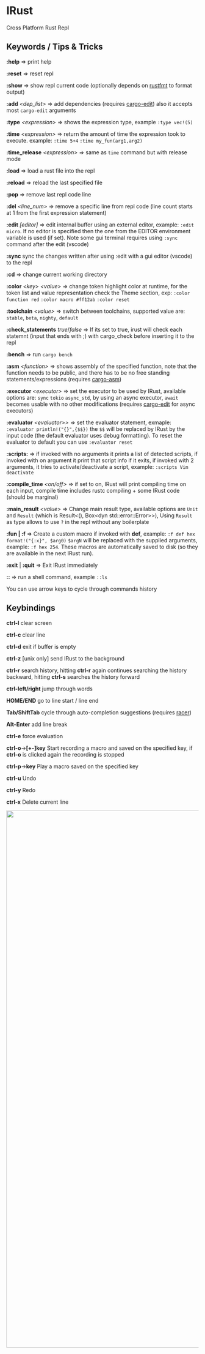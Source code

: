 # IRust
Cross Platform Rust Repl

## Keywords / Tips & Tricks

**:help** => print help

**:reset** => reset repl

**:show** => show repl current code (optionally depends on [rustfmt](https://github.com/rust-lang/rustfmt) to format output)

**:add** *<dep_list>* => add dependencies (requires [cargo-edit](https://github.com/killercup/cargo-edit)) also it accepts most `cargo-edit` arguments

**:type** *\<expression\>* => shows the expression type, example `:type vec!(5)`
  
**:time** *\<expression\>* => return the amount of time the expression took to execute. example: `:time 5+4` `:time my_fun(arg1,arg2)`

**:time_release** *\<expression\>* => same as `time` command but with release mode

**:load** => load a rust file into the repl

**:reload** => reload the last specified file

**:pop** => remove last repl code line

**:del** *<line_num>* => remove a specific line from repl code (line count starts at 1 from the first expression statement)

**:edit** *[editor]* => edit internal buffer using an external editor, example: `:edit micro`. If no editor is specified then the one from the EDITOR environment variable is used (if set). Note some gui terminal requires using `:sync` command after the edit (vscode)

**:sync** sync the changes written after using :edit with a gui editor (vscode) to the repl

**:cd** => change current working directory

**:color** *\<key\>* *\<value\>* => change token highlight color at runtime, for the token list and value representation check the Theme section, exp: `:color function red` `:color macro #ff12ab` `:color reset`

**:toolchain** *\<value\>* => switch between toolchains, supported value are: `stable`, `beta`, `nighty`, `default`
  
**:check_statements** *true*/*false* => If its set to true, irust will check each statemnt (input that ends with ;) with cargo_check before inserting it to the repl

**:bench** => run `cargo bench`

**:asm** *\<function\>* => shows assembly of the specified function, note that the function needs to be public, and there has to be no free standing statements/expressions (requires [cargo-asm](https://github.com/gnzlbg/cargo-asm))

**:executor** *\<executor\>* => set the executor to be used by IRust, available options are: `sync` `tokio` `async_std`, by  using an async executor, `await` becomes usable with no other modifications (requires [cargo-edit](https://github.com/killercup/cargo-edit) for async executors)

**:evaluator** *\<evaluator>\>* => set the evaluator statement, exmaple: `:evaluator println!("{}",{$$})` the `$$`
 will be replaced by IRust by the input code (the default evaluator uses debug formatting). To reset the evaluator to default you can use `:evaluator reset`
 
**:scripts:** => if invoked with no arguments it prints a list of detected scripts, if invoked with on argument it print that script info if it exits, if invoked with 2 arguments, it tries to activate/deactivate a script, example: `:scripts Vim deactivate`

**:compile_time** *\<on/off\>* => if set to on, IRust will print compiling time on each input, compile time includes rustc compiling + some IRust code (should be marginal)

**:main_result** *\<value\>* => Change main result type, available options are `Unit` and `Result` (which is Result\<(), Box<dyn std::error::Error\>\>), Using `Result` as type allows to use `?` in the repl without any boilerplate

**:fun | :f** => Create a custom macro if invoked with **def**, example: `:f def hex format!("{:x}", $arg0)` `$argN` will be replaced with the supplied arguments, example: `:f hex 254`. These macros are automatically saved to disk (so they are available in the next IRust run).

**:exit** | **:quit** => Exit IRust immediately

**::** => run a shell command, example `::ls`

You can use arrow keys to cycle through commands history

## Keybindings

**ctrl-l** clear screen

**ctrl-c** clear line

**ctrl-d** exit if buffer is empty

**ctrl-z** [unix only]  send IRust to the background

**ctrl-r** search history, hitting **ctrl-r** again continues searching the history backward, hitting **ctrl-s** searches the history forward

**ctrl-left/right** jump through words

**HOME/END** go to line start / line end

**Tab/ShiftTab** cycle through auto-completion suggestions (requires [racer](https://github.com/racer-rust/racer))

**Alt-Enter** add line break

**ctrl-e** force evaluation

**ctrl-o**->**[+-]key** Start recording a macro and saved on the specified key, if **ctrl-o** is clicked again the recording is stopped

**ctrl-p**->**key** Play a macro saved on the specified key

**ctrl-u** Undo

**ctrl-y** Redo

**ctrl-x** Delete current line

<img src="./irust.png" width="200%" height="60%">

## Cli commands

**--help** prints help message

**--reset-config** reset IRust configuration to default

## Configuration

IRust config file is located in:

**Linux**: */home/$USER/.config/irust/config*

**Win**: *C:\Users\\$USER\AppData\Roaming/irust/config*

**Mac**: */Users/$USER/Library/Preferences/irust/config*

*default config:*
```
  # history
  add_irust_cmd_to_history = true
  add_shell_cmd_to_history = false

  # colors
  ok_color = "Blue"
  eval_color = "White"
  irust_color = "DarkBlue"
  irust_warn_color = "Cyan"
  out_color = "Red"
  shell_color = "DarkYellow"
  err_color = "DarkRed"
  input_color = "Green"
  insert_color = "White"
  welcome_msg = ""
  welcome_color = "DarkBlue"

  # racer
  racer_inline_suggestion_color = "Cyan"
  racer_suggestions_table_color = "Green"
  racer_selected_suggestion_color = "DarkRed"
  racer_max_suggestions = 5
  enable_racer = true

  # other
  first_irust_run = false
  toolchain = "stable"
  check_statements = true
  auto_insert_semicolon = true
  
  // use last output by replacing the specified marker
  replace_marker = "$out"
  replace_output_with_marker = false
  
  # modify input prmopt
  input_prompt = "In: "
  output_prompt = "Out: "
  
  # activate scripting feature
  activate_scripting = false
  
  # select executor (Sync, Tokio, Asyncstd)
  executor = "Sync"
  evaluator = ["println!(\"{:?}\", {\n", "\n});"]
  compile_time = false
  main_result = "Unit"
  show_warnings = false
  edition = "E2021"
```

## Theme
Since release `0.8.9` `IRust` can now parse a theme file located on `$config_dir/irust/theme` and use it for the highlighting colors.

Colors can be specified as names ("red") or as hex representation ("#ff12ab").

Default theme file:

```
  keyword = "magenta"
  keyword2 = "dark_red"
  function = "blue"
  type = "cyan"
  number = "dark_yellow"
  symbol = "red"
  macro = "dark_yellow"
  string_literal = "yellow"
  character = "green"
  lifetime = "dark_magenta"
  comment = "dark_grey"
  const = "dark_green"
  x = "white"

```

## Scripts
IRust supports scripting, all over the code base there are hooks that scripts can react to and usually answer back to IRust with a command.\
Check out [SCRIPTS.md](https://github.com/sigmaSd/IRust/blob/master/SCRIPTS.md) for more info.

## Book
`The IRust Book` is intended to document a couple of tips and tricks https://sigmasd.github.io/irust_book

## Releases
   Automatic releases by github actions are uploaded here https://github.com/sigmaSd/irust/releases

## Building
    cargo b --release

## FAQ

**1- Why is autocompletion not working**

    -> you need racer installed and configured correctly
        cargo +nightly install racer
        rustup component add rust-src
        
**2- Racer fails to build**

You can try `rustup update --force` https://github.com/racer-rust/racer/issues/1141

**3- I want to hack on irust but `dbg!` overlaps with the output!!**

Personaly I do this:
- Run 2 terminals side by side
- run `tty` in the first which should output something like `/dev/pts/4`
- run `cargo r 2>/dev/pts4` in the second

Now the `dbg!` statements are printed on the second terminal and the output in the first terminal is not messed up.

## [Changelog](./CHANGELOG.md)
